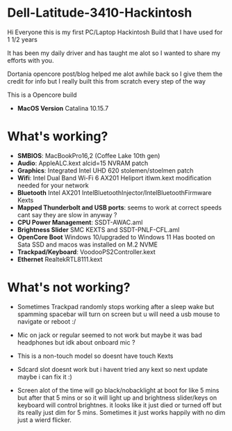 # Dell-Latitude-3410-Hackintosh 
Hi Everyone this is my first PC/Laptop Hackintosh Build that I have used for 1 1/2 years

It has been my daily driver and has taught me alot so I wanted to share my efforts with you.  

Dortania opencore post/blog helped me alot awhile back so I give them the credit for info but I really built this from scratch every step of the way


This is a Opencore build 
* **MacOS Version** Catalina 10.15.7

# What's working?
* **SMBIOS**: MacBookPro16,2 (Coffee Lake 10th gen)
* **Audio**: AppleALC.kext alcid=15 NVRAM patch 
* **Graphics**: Integrated Intel UHD 620 stolemen/stoelmen patch 
* **Wifi**: Intel Dual Band Wi-Fi 6 AX201 Heliport itlwm.kext modification needed for your network
* **Bluetooth** Intel AX201 IntelBluetoothInjector/IntelBluetoothFirmware Kexts
* **Mapped Thunderbolt and USB ports**: seems to work at correct speeds cant say they are slow in anyway ?
* **CPU Power Management**: SSDT-AWAC.aml 
* **Brightness Slider** SMC KEXTS and SSDT-PNLF-CFL.aml
* **OpenCore Boot** Windows 10/upgraded to Windows 11 Has booted on Sata SSD and macos was installed on M.2 NVME 
* **Trackpad/Keyboard**: VoodooPS2Controller.kext
* **Ethernet** RealtekRTL8111.kext 

# What's not working?
* Sometimes Trackpad randomly stops working after a sleep wake but spamming spacebar will turn on screen but u will need a usb mouse to navigate or reboot :/ 

* Mic on jack or regular seemed to not work but maybe it was bad headphones but idk about onboard mic ?

* This is a non-touch model so doesnt have touch Kexts

* Sdcard slot doesnt work but i havent tried any kext so next update maybe i can fix it :)

* Screen alot of the time will go black/nobacklight at boot for like 5 mins but after that 5 mins or so it will light up and brightness slider/keys on keyboard will control brightnes. it looks like it just died or turned off but its really just dim for 5 mins. Sometimes it just works happily with no dim just a wierd flicker.
